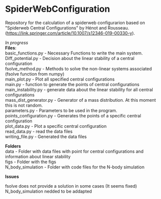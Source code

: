 # SpiderWebConfiguration
Repository for the calculation  of a spiderweb configurarion based on "Spiderweb Central Configurations" by Hénot and Rousseau.(https://link.springer.com/article/10.1007/s12346-019-00330-y).



*In progress* <br>
**Files**: <br>
basic_functions.py - Necessary Functions to write the main system.<br>
Diff_potential.py - Decision about the linear stability of a central configuration <br>
fsolve_method.py  - Methods to solve the non-linear systems associated (fsolve function from numpy)<br>
main_plot.py - Plot all specified central configurations <br>
main.py - function to generate the points of central configurations <br>
main_instability.py - generate data about the linear stability for all central configurations <br>
mass_dist_generator.py - Generator of a mass distribution. At this moment this is not random.<br>
parameters.py  - Parameters to be used in the program. <br>
points_configuration.py - Generates the points of a specific central configuration <br>
plot_data.py  - Plot a specific central configuration<br>
read_data.py  - read the data files <br>
writing_file.py - Generated the data files <br>


**Folders** <br>
data - Folder with data files with point for central configurations and information about linear stability <br>
figs - Folder with the figs <br>
N_body_simulation - Folder with code files for the N-body simulation <br>


**Issues** <br>

fsolve does not provide a solution in some cases (It seems fixed) <br>
N_body_simulation nedded to be addapted 



             



